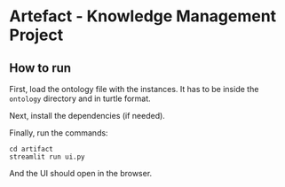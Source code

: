 # Artefact - Knowledge Management Project

## How to run
First, load the ontology file with the instances. It has to be inside the `ontology` directory and in turtle format.

Next, install the dependencies (if needed).

Finally, run the commands:
```
cd artifact
streamlit run ui.py
```

And the UI should open in the browser.
